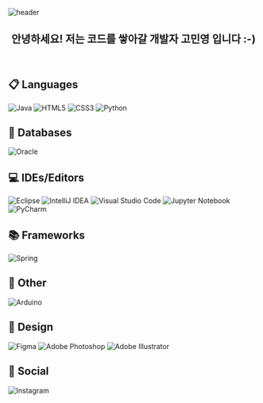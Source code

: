 
<!--![header](https://capsule-render.vercel.app/api?type=wave&color=auto&height=300&section=header&text=Bear%20Nyong%20&fontSize=80)-->
<!--![header](https://capsule-render.vercel.app/api?type=cylinder&color=A2BE88&height=230&section=header&text=🧸Bear_nyong🧸&fontSize=75)-->
![header](https://capsule-render.vercel.app/api?type=cylinder&color=598036&height=230&section=header&text=🧸Bear_nyong🧸&&fontColor=EAF2E4&fontSize=75)


<!--## Bear_nyong 👋 <br/>-->

<h2 align="center"> 안녕하세요! 저는 코드를 쌓아갈 개발자 고민영 입니다 :-) </h2>
<br>


<!--https://github.com/Ileriayo/markdown-badges-->
## 📋 Languages <br/>
![Java](https://img.shields.io/badge/java-%23ED8B00.svg?style=for-the-badge&logo=openjdk&logoColor=white) ![HTML5](https://img.shields.io/badge/html5-%23E34F26.svg?style=for-the-badge&logo=html5&logoColor=white) ![CSS3](https://img.shields.io/badge/css3-%231572B6.svg?style=for-the-badge&logo=css3&logoColor=white) ![Python](https://img.shields.io/badge/python-3670A0?style=for-the-badge&logo=python&logoColor=ffdd54)
<br>

## 💾 Databases <br/>
![Oracle](https://img.shields.io/badge/Oracle-F80000?style=for-the-badge&logo=oracle&logoColor=white)
<br>

## 💻 IDEs/Editors <br/>
![Eclipse](https://img.shields.io/badge/Eclipse-FE7A16.svg?style=for-the-badge&logo=Eclipse&logoColor=white) ![IntelliJ IDEA](https://img.shields.io/badge/IntelliJIDEA-%236DB33F.svg?style=for-the-badge&logo=intellij-idea&logoColor=white) ![Visual Studio Code](https://img.shields.io/badge/Visual%20Studio%20Code-0078d7.svg?style=for-the-badge&logo=visual-studio-code&logoColor=white)
![Jupyter Notebook](https://img.shields.io/badge/jupyter-%23FA0F00.svg?style=for-the-badge&logo=jupyter&logoColor=white) ![PyCharm](https://img.shields.io/badge/pycharm-%23FF9A00.svg?style=for-the-badge&logo=pycharm)
<br>

## 📚 Frameworks <br/>
![Spring](https://img.shields.io/badge/spring-%236DB33F.svg?style=for-the-badge&logo=spring&logoColor=white)
<br>

## 🥅 Other <br/>
![Arduino](https://img.shields.io/badge/-Arduino-00979D?style=for-the-badge&logo=Arduino&logoColor=white)
<br>

## 🎨 Design <br/>
![Figma](https://img.shields.io/badge/figma-%23F24E1E.svg?style=for-the-badge&logo=figma&logoColor=white) ![Adobe Photoshop](https://img.shields.io/badge/adobe%20photoshop-%2331A8FF.svg?style=for-the-badge&logo=adobe%20photoshop&logoColor=white) ![Adobe Illustrator](https://img.shields.io/badge/adobe%20illustrator-%23FF9A00.svg?style=for-the-badge&logo=adobe%20illustrator&logoColor=white)
<br>


## 💬 Social <br/>
![Instagram](https://img.shields.io/badge/Instagram-%23E4405F.svg?style=for-the-badge&logo=Instagram&logoColor=white)
<br>


<!--<h3 align="center">📋 Languages 📋</h3>
<p align="center">
![Java](https://img.shields.io/badge/java-%23ED8B00.svg?style=for-the-badge&logo=openjdk&logoColor=white) 
![HTML5](https://img.shields.io/badge/html5-%23E34F26.svg?style=for-the-badge&logo=html5&logoColor=white) 
![CSS3](https://img.shields.io/badge/css3-%231572B6.svg?style=for-the-badge&logo=css3&logoColor=white) 
![Python](https://img.shields.io/badge/python-3670A0?style=for-the-badge&logo=python&logoColor=ffdd54)
</p><br>

<h3 align="center">💾 Databases 💾</h3>
<p align="center">
  ![Oracle](https://img.shields.io/badge/Oracle-F80000?style=for-the-badge&logo=oracle&logoColor=white)
</p><br>

<h3 align="center">💻 IDEs/Editors 💻</h3>
<p align="center">
  ![Eclipse](https://img.shields.io/badge/Eclipse-FE7A16.svg?style=for-the-badge&logo=Eclipse&logoColor=white)
  ![IntelliJ IDEA](https://img.shields.io/badge/IntelliJIDEA-%236DB33F.svg?style=for-the-badge&logo=intellij-idea&logoColor=white)
  ![Visual Studio Code](https://img.shields.io/badge/Visual%20Studio%20Code-0078d7.svg?style=for-the-badge&logo=visual-studio-code&logoColor=white)
  <br>
  ![Jupyter Notebook](https://img.shields.io/badge/jupyter-%23FA0F00.svg?style=for-the-badge&logo=jupyter&logoColor=white)
  ![PyCharm](https://img.shields.io/badge/pycharm-%23FF9A00.svg?style=for-the-badge&logo=pycharm)
</p><br>

<h3 align="center">📚 Frameworks 📚</h3>
<p align="center">
  ![Spring](https://img.shields.io/badge/spring-%236DB33F.svg?style=for-the-badge&logo=spring&logoColor=white)
</p><br>

<h3 align="center">🥅 Other 🥅</h3>
<p align="center">
  ![Arduino](https://img.shields.io/badge/-Arduino-00979D?style=for-the-badge&logo=Arduino&logoColor=white)
</p><br>

<h3 align="center">🎨 Design 🎨</h3>
<p align="center">
  ![Figma](https://img.shields.io/badge/figma-%23F24E1E.svg?style=for-the-badge&logo=figma&logoColor=white)
  ![Adobe Photoshop](https://img.shields.io/badge/adobe%20photoshop-%2331A8FF.svg?style=for-the-badge&logo=adobe%20photoshop&logoColor=white)
  ![Adobe Illustrator](https://img.shields.io/badge/adobe%20illustrator-%23FF9A00.svg?style=for-the-badge&logo=adobe%20illustrator&logoColor=white)
</p><br>

<h3 align="center">💬 Social 💬</h3>
<p align="center">
  ![Instagram](https://img.shields.io/badge/Instagram-%23E4405F.svg?style=for-the-badge&logo=Instagram&logoColor=white)
</p><br>
-->

<!--
####  ⚡ 보유 기술 ⚡ 
<div> 
<img src="https://img.shields.io/badge/JAVA-007396?style=for-the-badge&logo=Java&logoColor=white">
<img src="https://img.shields.io/badge/JavaScript-F7DF1E?style=for-the-badge&logo=JavaScript&logoColor=white">
<img src="https://img.shields.io/badge/Spring-6DB33F?style=for-the-badge&logo=Spring&logoColor=white">
<img src="https://img.shields.io/badge/HTML5-E34F26?style=for-the-badge&logo=HTML5&logoColor=white">
<img src="https://img.shields.io/badge/CSS3-1572B6?style=for-the-badge&logo=CSS3&logoColor=white"> <br>
<img src="https://img.shields.io/badge/MySQL-4479A1?style=for-the-badge&logo=MySQL&logoColor=white">
<img src="https://img.shields.io/badge/Oracle-F80000?style=for-the-badge&logo=Oracle&logoColor=white"> 
<img src="https://img.shields.io/badge/aws-232F3E?style=for-the-badge&logo=Amazon aws&logoColor=white">
<img src="https://img.shields.io/badge/Eclipse-2C2255?style=for-the-badge&logo=Eclipse%20IDE&logoColor=white">
<img src="https://img.shields.io/badge/github-181717?style=for-the-badge&logo=github&logoColor=white">
<img src="https://img.shields.io/badge/VSCode-007ACC?style=for-the-badge&logo=VisualStudioCode&logoColor=white">
<img src="https://img.shields.io/badge/VSCode-007ACC?style=for-the-badge&logo=React&logoColor=white">
</div>
-->

<!--
**bearnyong/bearnyong** is a ✨ _special_ ✨ repository because its `README.md` (this file) appears on your GitHub profile.

Here are some ideas to get you started:

- 🔭 I’m currently working on ...
- 🌱 I’m currently learning ...
- 👯 I’m looking to collaborate on ...
- 🤔 I’m looking for help with ...
- 💬 Ask me about ...
- 📫 How to reach me: ...
- 😄 Pronouns: ...
- ⚡ Fun fact: ...
--> 
